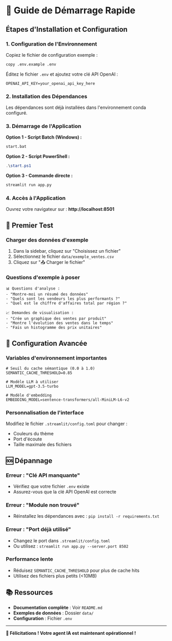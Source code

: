 # 🚀 Guide de Démarrage Rapide

## Étapes d'Installation et Configuration

### 1. Configuration de l'Environnement

Copiez le fichier de configuration exemple :
```bash
copy .env.example .env
```

Éditez le fichier `.env` et ajoutez votre clé API OpenAI :
```env
OPENAI_API_KEY=your_openai_api_key_here
```

### 2. Installation des Dépendances

Les dépendances sont déjà installées dans l'environnement conda configuré.

### 3. Démarrage de l'Application

**Option 1 - Script Batch (Windows) :**
```bash
start.bat
```

**Option 2 - Script PowerShell :**
```powershell
.\start.ps1
```

**Option 3 - Commande directe :**
```bash
streamlit run app.py
```

### 4. Accès à l'Application

Ouvrez votre navigateur sur : **http://localhost:8501**

## 🎯 Premier Test

### Charger des données d'exemple

1. Dans la sidebar, cliquez sur "Choisissez un fichier"
2. Sélectionnez le fichier `data/exemple_ventes.csv`
3. Cliquez sur "📤 Charger le fichier"

### Questions d'exemple à poser

```
📊 Questions d'analyse :
- "Montre-moi un résumé des données"
- "Quels sont les vendeurs les plus performants ?"
- "Quel est le chiffre d'affaires total par région ?"

📈 Demandes de visualisation :
- "Crée un graphique des ventes par produit"
- "Montre l'évolution des ventes dans le temps" 
- "Fais un histogramme des prix unitaires"
```

## 🔧 Configuration Avancée

### Variables d'environnement importantes

```env
# Seuil du cache sémantique (0.0 à 1.0)
SEMANTIC_CACHE_THRESHOLD=0.85

# Modèle LLM à utiliser
LLM_MODEL=gpt-3.5-turbo

# Modèle d'embedding
EMBEDDING_MODEL=sentence-transformers/all-MiniLM-L6-v2
```

### Personnalisation de l'interface

Modifiez le fichier `.streamlit/config.toml` pour changer :
- Couleurs du thème
- Port d'écoute
- Taille maximale des fichiers

## 🆘 Dépannage

### Erreur : "Clé API manquante"
- Vérifiez que votre fichier `.env` existe
- Assurez-vous que la clé API OpenAI est correcte

### Erreur : "Module non trouvé"
- Réinstallez les dépendances avec : `pip install -r requirements.txt`

### Erreur : "Port déjà utilisé"
- Changez le port dans `.streamlit/config.toml`
- Ou utilisez : `streamlit run app.py --server.port 8502`

### Performance lente
- Réduisez `SEMANTIC_CACHE_THRESHOLD` pour plus de cache hits
- Utilisez des fichiers plus petits (<10MB)

## 📚 Ressources

- **Documentation complète** : Voir `README.md`
- **Exemples de données** : Dossier `data/`
- **Configuration** : Fichier `.env`

---

**🎉 Félicitations ! Votre agent IA est maintenant opérationnel !**
